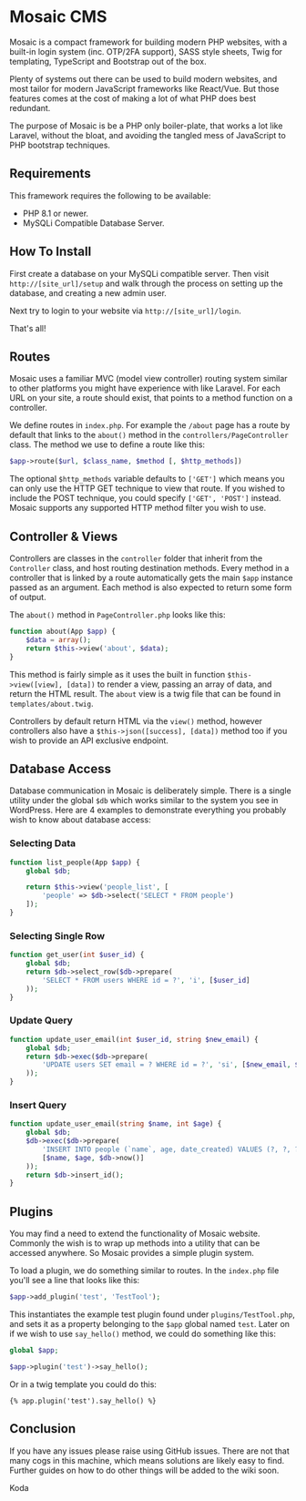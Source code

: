 # Mosaic CMS

Mosaic is a compact framework for building modern PHP websites, with a built-in 
login system (inc. OTP/2FA support), SASS style sheets, Twig for templating, 
TypeScript and Bootstrap out of the box.

Plenty of systems out there can be used to build modern websites, and most tailor
for modern JavaScript frameworks like React/Vue. But those features comes at the 
cost of making a lot of what PHP does best redundant.

The purpose of Mosaic is be a PHP only boiler-plate, that works a lot like
Laravel, without the bloat, and avoiding the tangled mess of JavaScript to PHP 
bootstrap techniques.

## Requirements

This framework requires the following to be available:

- PHP 8.1 or newer.
- MySQLi Compatible Database Server.

## How To Install

First create a database on your MySQLi compatible server. Then visit 
`http://[site_url]/setup` and walk through the process on setting up the 
database, and creating a new admin user.

Next try to login to your website via `http://[site_url]/login`.

That's all!


## Routes

Mosaic uses a familiar MVC (model view controller) routing system similar to 
other platforms you might have experience with like Laravel. For each URL on
your site, a route should exist, that points to a method function on a controller.

We define routes in `index.php`. For example the `/about` page has a route by
default that links to the `about()` method in the `controllers/PageController` 
class. The method we use to define a route like this:

```php
$app->route($url, $class_name, $method [, $http_methods])
```

The optional `$http_methods` variable defaults to `['GET']` which means you can 
only use the HTTP GET technique to view that route. If you wished to include the 
POST technique, you could specify `['GET', 'POST']` instead. Mosaic supports any 
supported HTTP method filter you wish to use.




## Controller & Views

Controllers are classes in the `controller` folder that inherit from the `Controller` class, and host routing destination methods. Every method in a controller that is 
linked by a route automatically gets the main `$app` instance passed as an argument.
Each method is also expected to return some form of output.

The `about()` method in `PageController.php` looks like this:

```php
function about(App $app) {
	$data = array();
	return $this->view('about', $data);
}
```

This method is fairly simple as it uses the built in function `$this->view([view], [data])` to render a view, passing an array of data, and return the HTML result. The `about`
view is a twig file that can be found in `templates/about.twig`.

Controllers by default return HTML via the `view()` method, however controllers
also have a `$this->json([success], [data])` method too if you wish to provide
an API exclusive endpoint.

## Database Access

Database communication in Mosaic is deliberately simple. There is a single utility
under the global `$db` which works similar to the system you see in WordPress. Here
are 4 examples to demonstrate everything you probably wish to know about database
access:

### Selecting Data

```php
function list_people(App $app) {
	global $db;

	return $this->view('people_list', [
		'people' => $db->select('SELECT * FROM people')
	]);
}
```

### Selecting Single Row

```php
function get_user(int $user_id) {
	global $db;
	return $db->select_row($db->prepare(
		'SELECT * FROM users WHERE id = ?', 'i', [$user_id]
	));
}
```


### Update Query

```php
function update_user_email(int $user_id, string $new_email) {
	global $db;
	return $db->exec($db->prepare(
		'UPDATE users SET email = ? WHERE id = ?', 'si', [$new_email, $user_id]
	));
}
```

### Insert Query

```php
function update_user_email(string $name, int $age) {
	global $db;
	$db->exec($db->prepare(
		'INSERT INTO people (`name`, age, date_created) VALUES (?, ?, ?)', 'sis',
		[$name, $age, $db->now()]
	));
	return $db->insert_id();
}
```

## Plugins

You may find a need to extend the functionality of Mosaic website. Commonly the wish is to wrap up methods into a utility that can be accessed anywhere. So Mosaic
provides a simple plugin system.

To load a plugin, we do something similar to routes. In the `index.php` file you'll
see a line that looks like this:

```php
$app->add_plugin('test', 'TestTool');
```

This instantiates the example test plugin found under `plugins/TestTool.php`, and
sets it as a property belonging to the `$app` global named `test`. Later on if we
wish to use `say_hello()` method, we could do something like this:

```php
global $app;

$app->plugin('test')->say_hello();
```

Or in a twig template you could do this:

```twig
{% app.plugin('test').say_hello() %}
```

## Conclusion

If you have any issues please raise using GitHub issues. There are not that many
cogs in this machine, which means solutions are likely easy to find. Further guides
on how to do other things will be added to the wiki soon.

Koda